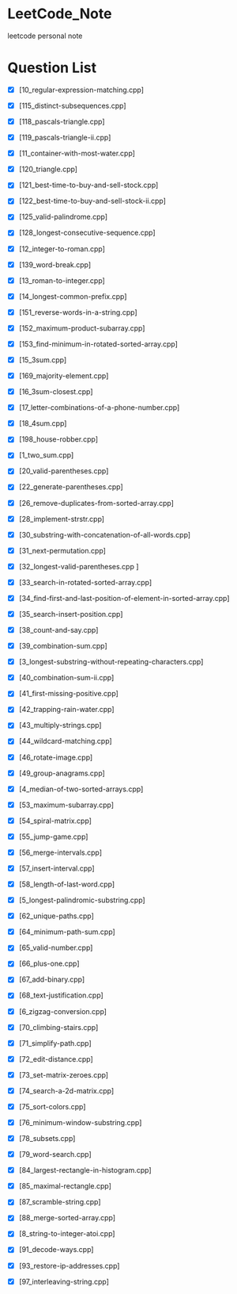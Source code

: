 # LeetCode_Note
leetcode personal note

# Question List
* [x] [10_regular-expression-matching.cpp]
* [x] [115_distinct-subsequences.cpp]
* [x] [118_pascals-triangle.cpp]
* [x] [119_pascals-triangle-ii.cpp]
* [x] [11_container-with-most-water.cpp]
* [x] [120_triangle.cpp]
* [x] [121_best-time-to-buy-and-sell-stock.cpp]
* [x] [122_best-time-to-buy-and-sell-stock-ii.cpp]
* [x] [125_valid-palindrome.cpp]
* [x] [128_longest-consecutive-sequence.cpp]
* [x] [12_integer-to-roman.cpp]
* [x] [139_word-break.cpp]
* [x] [13_roman-to-integer.cpp]
* [x] [14_longest-common-prefix.cpp]
* [x] [151_reverse-words-in-a-string.cpp]
* [x] [152_maximum-product-subarray.cpp]
* [x] [153_find-minimum-in-rotated-sorted-array.cpp]
* [x] [15_3sum.cpp]
* [x] [169_majority-element.cpp]
* [x] [16_3sum-closest.cpp]
* [x] [17_letter-combinations-of-a-phone-number.cpp]
* [x] [18_4sum.cpp]
* [x] [198_house-robber.cpp]
* [x] [1_two_sum.cpp]
* [x] [20_valid-parentheses.cpp]
* [x] [22_generate-parentheses.cpp]
* [x] [26_remove-duplicates-from-sorted-array.cpp]
* [x] [28_implement-strstr.cpp]
* [x] [30_substring-with-concatenation-of-all-words.cpp]
* [x] [31_next-permutation.cpp]
* [x] [32_longest-valid-parentheses.cpp ]
* [x] [33_search-in-rotated-sorted-array.cpp]
* [x] [34_find-first-and-last-position-of-element-in-sorted-array.cpp]
* [x] [35_search-insert-position.cpp]
* [x] [38_count-and-say.cpp]
* [x] [39_combination-sum.cpp]
* [x] [3_longest-substring-without-repeating-characters.cpp]
* [x] [40_combination-sum-ii.cpp]
* [x] [41_first-missing-positive.cpp]
* [x] [42_trapping-rain-water.cpp]
* [x] [43_multiply-strings.cpp]
* [x] [44_wildcard-matching.cpp]
* [x] [46_rotate-image.cpp]
* [x] [49_group-anagrams.cpp]
* [x] [4_median-of-two-sorted-arrays.cpp]
* [x] [53_maximum-subarray.cpp]
* [x] [54_spiral-matrix.cpp]
* [x] [55_jump-game.cpp]
* [x] [56_merge-intervals.cpp]
* [x] [57_insert-interval.cpp]
* [x] [58_length-of-last-word.cpp]
* [x] [5_longest-palindromic-substring.cpp]
* [x] [62_unique-paths.cpp]
* [x] [64_minimum-path-sum.cpp]
* [x] [65_valid-number.cpp]
* [x] [66_plus-one.cpp]
* [x] [67_add-binary.cpp]
* [x] [68_text-justification.cpp]
* [x] [6_zigzag-conversion.cpp]
* [x] [70_climbing-stairs.cpp]
* [x] [71_simplify-path.cpp]
* [x] [72_edit-distance.cpp]
* [x] [73_set-matrix-zeroes.cpp]
* [x] [74_search-a-2d-matrix.cpp]
* [x] [75_sort-colors.cpp]
* [x] [76_minimum-window-substring.cpp]
* [x] [78_subsets.cpp]
* [x] [79_word-search.cpp]
* [x] [84_largest-rectangle-in-histogram.cpp]
* [x] [85_maximal-rectangle.cpp]
* [x] [87_scramble-string.cpp]
* [x] [88_merge-sorted-array.cpp]
* [x] [8_string-to-integer-atoi.cpp]
* [x] [91_decode-ways.cpp]
* [x] [93_restore-ip-addresses.cpp]
* [x] [97_interleaving-string.cpp]


